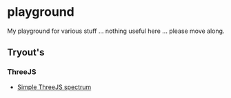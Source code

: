 # playground
My playground for various stuff ... nothing useful here ... please move along.


## Tryout's

### ThreeJS
  * [Simple ThreeJS spectrum](http://piscis.github.io/playground/threejs/src/examples/freq/index.html)
